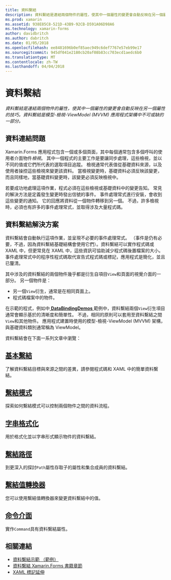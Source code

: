 ```yaml
---
title: 資料繫結
description: 資料繫結是連結兩個物件的屬性，使其中一個屬性的變更會自動反映在另一個屬性的技巧。 資料繫結是模型-檢視-ViewModel (MVVM) 應用程式架構中不可或缺的一部分。
ms.prod: xamarin
ms.assetid: 938E85C8-521D-43B9-92CB-D591A06D98A6
ms.technology: xamarin-forms
author: davidbritch
ms.author: dabritch
ms.date: 01/05/2018
ms.openlocfilehash: ee8481696b0ef85aec949c6def7767e57eb99e17
ms.sourcegitcommit: 945df041e2180cb20af08b83cc703ecd1aedc6b0
ms.translationtype: MT
ms.contentlocale: zh-TW
ms.lasthandoff: 04/04/2018
---
```

# <a name="data-binding"></a>資料繫結

_資料繫結是連結兩個物件的屬性，使其中一個屬性的變更會自動反映在另一個屬性的技巧。資料繫結是模型-檢視-ViewModel (MVVM) 應用程式架構中不可或缺的一部分。_

## <a name="the-data-linking-problem"></a>資料連結問題

Xamarin.Forms 應用程式包含一個或多個頁面，其中每個通常包含多個呼叫的使用者介面物件*檢視*。 其中一個程式的主要工作是要讓同步處理，這些檢視，並以不同的值或它們所代表的選取項目追蹤。 檢視通常代表值從基礎資料來源，以及使用者操控這些檢視來變更該資料。 當檢視變更時，基礎資料必須反映該變更，而且同樣地，當基礎資料變更時，該變更必須反映檢視中。

若要成功地處理這項作業，程式必須在這些檢視或基礎資料中的變更告知。 常見的解決方法是定義發生變更時發出信號的事件。 事件處理常式進行安裝，會收到這些變更的通知。 它的回應將資料從一個物件轉移到另一個。 不過，許多檢視時，必須也有許多的事件處理常式，並取得涉及大量程式碼。

## <a name="the-data-binding-solution"></a>資料繫結解決方案

資料繫結會自動執行這項作業，並呈現不必要的事件處理常式。 （事件是仍有必要，不過，因為資料繫結基礎結構會使用它們）。資料繫結可以實作程式碼或 XAML 中，但更常見在 XAML 中，這些資訊可協助減少程式碼後置檔案的大小。 事件處理常式中的程序性程式碼取代宣告式程式碼或標記，應用程式是簡化，並且已釐清。

其中涉及的資料繫結的兩個物件幾乎都是衍生自項目`View`和頁面的視覺介面的一部分。 另一個物件是：

- 另一個`View`衍生，通常是在相同頁面上。
- 程式碼檔案中的物件。

在示範的程式，例如中[ **DataBindingDemos** ](https://developer.xamarin.com/samples/xamarin-forms/DataBindingDemos/)範例中，資料繫結兩個`View`衍生項目通常會顯示基於的清晰度和簡單性。 不過，相同的原則可以套用至資料繫結之間`View`和其他物件。 應用程式建置時使用的模型-檢視-ViewModel (MVVM) 架構，與基礎資料類別通常稱為 ViewModel。

資料繫結會在下面一系列文章中瀏覽：

## <a name="basic-bindingsbasic-bindingsmd"></a>[基本繫結](basic-bindings.md)

了解資料繫結目標與來源之間的差異，請參閱程式碼和 XAML 中的簡單資料繫結。

## <a name="binding-modebinding-modemd"></a>[繫結模式](binding-mode.md)

探索如何繫結模式可以控制兩個物件之間的資料流程。

## <a name="string-formattingstring-formattingmd"></a>[字串格式化](string-formatting.md)

用於格式化並以字串形式顯示物件的資料繫結。

## <a name="binding-pathbinding-pathmd"></a>[繫結路徑](binding-path.md)

到更深入的探討`Path`屬性存取子的屬性和集合成員的資料繫結。

## <a name="binding-value-convertersconvertersmd"></a>[繫結值轉換器](converters.md)

您可以使用繫結值轉換器來變更資料繫結中的值。

## <a name="the-command-interfacecommandingmd"></a>[命令介面](commanding.md)

實作`Command`具有資料繫結屬性。



## <a name="related-links"></a>相關連結

- [資料繫結示範 （範例）](https://developer.xamarin.com/samples/xamarin-forms/DataBindingDemos/)
- [資料繫結 Xamarin.Forms 書籍章節](~/xamarin-forms/creating-mobile-apps-xamarin-forms/summaries/chapter16.md)
- [XAML 標記延伸](~/xamarin-forms/xaml/markup-extensions/index.md)
